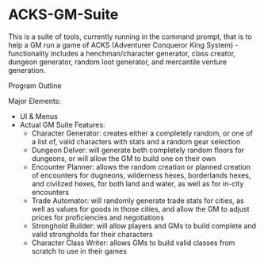 # ACKS-GM-Suite
This is a suite of tools, currently running in the command prompt, that is to help a GM run a game of ACKS (Adventurer Conqueror King System) - functionality includes a henchman/character generator, class creator, dungeon generator, random loot generator, and mercantile venture generation.


Program Outline

Major Elements:
- UI & Menus
- Actual GM Suite Features:
  - Character Generator: creates either a completely random, or one of a list of, valid characters with stats and a random gear  selection
  - Dungeon Delver: will generate both completely random floors for dungeons, or will allow the GM to build one on their own
  - Encounter Planner: allows the random creation or planned creation of encounters for dugneons, wilderness hexes, borderlands hexes, and civilized hexes, for both land and water, as well as for in-city encounters
  - Trade Automator: will randomly generate trade stats for cities, as well as values for goods in those cities, and allow the GM to adjust prices for proficiencies and negotiations
  - Stronghold Builder: will allow players and GMs to build complete and valid strongholds for their characters
  - Character Class Writer: allows GMs to build valid classes from scratch to use in their games

